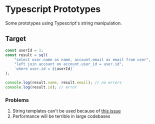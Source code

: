 # Typescript Prototypes

Some prototypes using Typescript's string manipulation.

## Target

```ts
const userId = 1;
const result = sql(
    "select user.name as name, account.email as email from user",
    "left join account on account.user_id = user.id",
    `where user.id = ${userId}`
);

console.log(result.name, result.email); // no errors
console.log(result.id); // error
```

### Problems

1. String templates can't be used because of [this issue](https://github.com/microsoft/TypeScript/issues/31422)
2. Performance will be terrible in large codebases
